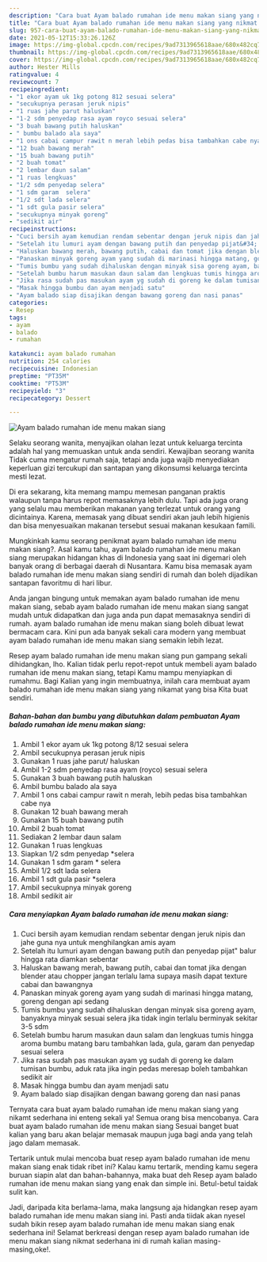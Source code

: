 ```yaml
---
description: "Cara buat Ayam balado rumahan ide menu makan siang yang nikmat Untuk Jualan"
title: "Cara buat Ayam balado rumahan ide menu makan siang yang nikmat Untuk Jualan"
slug: 957-cara-buat-ayam-balado-rumahan-ide-menu-makan-siang-yang-nikmat-untuk-jualan
date: 2021-05-12T15:33:26.126Z
image: https://img-global.cpcdn.com/recipes/9ad7313965618aae/680x482cq70/ayam-balado-rumahan-ide-menu-makan-siang-foto-resep-utama.jpg
thumbnail: https://img-global.cpcdn.com/recipes/9ad7313965618aae/680x482cq70/ayam-balado-rumahan-ide-menu-makan-siang-foto-resep-utama.jpg
cover: https://img-global.cpcdn.com/recipes/9ad7313965618aae/680x482cq70/ayam-balado-rumahan-ide-menu-makan-siang-foto-resep-utama.jpg
author: Hester Mills
ratingvalue: 4
reviewcount: 7
recipeingredient:
- "1 ekor ayam uk 1kg potong 812 sesuai selera"
- "secukupnya perasan jeruk nipis"
- "1 ruas jahe parut haluskan"
- "1-2 sdm penyedap rasa ayam royco sesuai selera"
- "3 buah bawang putih haluskan"
- " bumbu balado ala saya"
- "1 ons cabai campur rawit n merah lebih pedas bisa tambahkan cabe nya"
- "12 buah bawang merah"
- "15 buah bawang putih"
- "2 buah tomat"
- "2 lembar daun salam"
- "1 ruas lengkuas"
- "1/2 sdm penyedap selera"
- "1 sdm garam  selera"
- "1/2 sdt lada selera"
- "1 sdt gula pasir selera"
- "secukupnya minyak goreng"
- "sedikit air"
recipeinstructions:
- "Cuci bersih ayam kemudian rendam sebentar dengan jeruk nipis dan jahe guna nya untuk menghilangkan amis ayam"
- "Setelah itu lumuri ayam dengan bawang putih dan penyedap pijat&#34; balur hingga rata diamkan sebentar"
- "Haluskan bawang merah, bawang putih, cabai dan tomat jika dengan blender atau chopper jangan terlalu lama supaya masih dapat texture cabai dan bawangnya"
- "Panaskan minyak goreng ayam yang sudah di marinasi hingga matang, goreng dengan api sedang"
- "Tumis bumbu yang sudah dihaluskan dengan minyak sisa goreng ayam, banyaknya minyak sesuai selera jika tidak ingin terlalu berminyak sekitar 3-5 sdm"
- "Setelah bumbu harum masukan daun salam dan lengkuas tumis hingga aroma bumbu matang baru tambahkan lada, gula, garam dan penyedap sesuai selera"
- "Jika rasa sudah pas masukan ayam yg sudah di goreng ke dalam tumisan bumbu, aduk rata jika ingin pedas meresap boleh tambahkan sedikit air"
- "Masak hingga bumbu dan ayam menjadi satu"
- "Ayam balado siap disajikan dengan bawang goreng dan nasi panas"
categories:
- Resep
tags:
- ayam
- balado
- rumahan

katakunci: ayam balado rumahan 
nutrition: 254 calories
recipecuisine: Indonesian
preptime: "PT35M"
cooktime: "PT53M"
recipeyield: "3"
recipecategory: Dessert

---
```



![Ayam balado rumahan ide menu makan siang](https://img-global.cpcdn.com/recipes/9ad7313965618aae/680x482cq70/ayam-balado-rumahan-ide-menu-makan-siang-foto-resep-utama.jpg)

Selaku seorang wanita, menyajikan olahan lezat untuk keluarga tercinta adalah hal yang memuaskan untuk anda sendiri. Kewajiban seorang  wanita Tidak cuma mengatur rumah saja, tetapi anda juga wajib menyediakan keperluan gizi tercukupi dan santapan yang dikonsumsi keluarga tercinta mesti lezat.

Di era  sekarang, kita memang mampu memesan panganan praktis walaupun tanpa harus repot memasaknya lebih dulu. Tapi ada juga orang yang selalu mau memberikan makanan yang terlezat untuk orang yang dicintainya. Karena, memasak yang dibuat sendiri akan jauh lebih higienis dan bisa menyesuaikan makanan tersebut sesuai makanan kesukaan famili. 



Mungkinkah kamu seorang penikmat ayam balado rumahan ide menu makan siang?. Asal kamu tahu, ayam balado rumahan ide menu makan siang merupakan hidangan khas di Indonesia yang saat ini digemari oleh banyak orang di berbagai daerah di Nusantara. Kamu bisa memasak ayam balado rumahan ide menu makan siang sendiri di rumah dan boleh dijadikan santapan favoritmu di hari libur.

Anda jangan bingung untuk memakan ayam balado rumahan ide menu makan siang, sebab ayam balado rumahan ide menu makan siang sangat mudah untuk didapatkan dan juga anda pun dapat memasaknya sendiri di rumah. ayam balado rumahan ide menu makan siang boleh dibuat lewat bermacam cara. Kini pun ada banyak sekali cara modern yang membuat ayam balado rumahan ide menu makan siang semakin lebih lezat.

Resep ayam balado rumahan ide menu makan siang pun gampang sekali dihidangkan, lho. Kalian tidak perlu repot-repot untuk membeli ayam balado rumahan ide menu makan siang, tetapi Kamu mampu menyiapkan di rumahmu. Bagi Kalian yang ingin membuatnya, inilah cara membuat ayam balado rumahan ide menu makan siang yang nikamat yang bisa Kita buat sendiri.

<!--inarticleads1-->

##### Bahan-bahan dan bumbu yang dibutuhkan dalam pembuatan Ayam balado rumahan ide menu makan siang:

1. Ambil 1 ekor ayam uk 1kg potong 8/12 sesuai selera
1. Ambil secukupnya perasan jeruk nipis
1. Gunakan 1 ruas jahe parut/ haluskan
1. Ambil 1-2 sdm penyedap rasa ayam (royco) sesuai selera
1. Gunakan 3 buah bawang putih haluskan
1. Ambil  bumbu balado ala saya
1. Ambil 1 ons cabai campur rawit n merah, lebih pedas bisa tambahkan cabe nya
1. Gunakan 12 buah bawang merah
1. Gunakan 15 buah bawang putih
1. Ambil 2 buah tomat
1. Sediakan 2 lembar daun salam
1. Gunakan 1 ruas lengkuas
1. Siapkan 1/2 sdm penyedap *selera
1. Gunakan 1 sdm garam * selera
1. Ambil 1/2 sdt lada selera
1. Ambil 1 sdt gula pasir *selera
1. Ambil secukupnya minyak goreng
1. Ambil sedikit air




<!--inarticleads2-->

##### Cara menyiapkan Ayam balado rumahan ide menu makan siang:

1. Cuci bersih ayam kemudian rendam sebentar dengan jeruk nipis dan jahe guna nya untuk menghilangkan amis ayam
1. Setelah itu lumuri ayam dengan bawang putih dan penyedap pijat&#34; balur hingga rata diamkan sebentar
1. Haluskan bawang merah, bawang putih, cabai dan tomat jika dengan blender atau chopper jangan terlalu lama supaya masih dapat texture cabai dan bawangnya
1. Panaskan minyak goreng ayam yang sudah di marinasi hingga matang, goreng dengan api sedang
1. Tumis bumbu yang sudah dihaluskan dengan minyak sisa goreng ayam, banyaknya minyak sesuai selera jika tidak ingin terlalu berminyak sekitar 3-5 sdm
1. Setelah bumbu harum masukan daun salam dan lengkuas tumis hingga aroma bumbu matang baru tambahkan lada, gula, garam dan penyedap sesuai selera
1. Jika rasa sudah pas masukan ayam yg sudah di goreng ke dalam tumisan bumbu, aduk rata jika ingin pedas meresap boleh tambahkan sedikit air
1. Masak hingga bumbu dan ayam menjadi satu
1. Ayam balado siap disajikan dengan bawang goreng dan nasi panas




Ternyata cara buat ayam balado rumahan ide menu makan siang yang nikamt sederhana ini enteng sekali ya! Semua orang bisa mencobanya. Cara buat ayam balado rumahan ide menu makan siang Sesuai banget buat kalian yang baru akan belajar memasak maupun juga bagi anda yang telah jago dalam memasak.

Tertarik untuk mulai mencoba buat resep ayam balado rumahan ide menu makan siang enak tidak ribet ini? Kalau kamu tertarik, mending kamu segera buruan siapin alat dan bahan-bahannya, maka buat deh Resep ayam balado rumahan ide menu makan siang yang enak dan simple ini. Betul-betul taidak sulit kan. 

Jadi, daripada kita berlama-lama, maka langsung aja hidangkan resep ayam balado rumahan ide menu makan siang ini. Pasti anda tiidak akan nyesel sudah bikin resep ayam balado rumahan ide menu makan siang enak sederhana ini! Selamat berkreasi dengan resep ayam balado rumahan ide menu makan siang nikmat sederhana ini di rumah kalian masing-masing,oke!.

